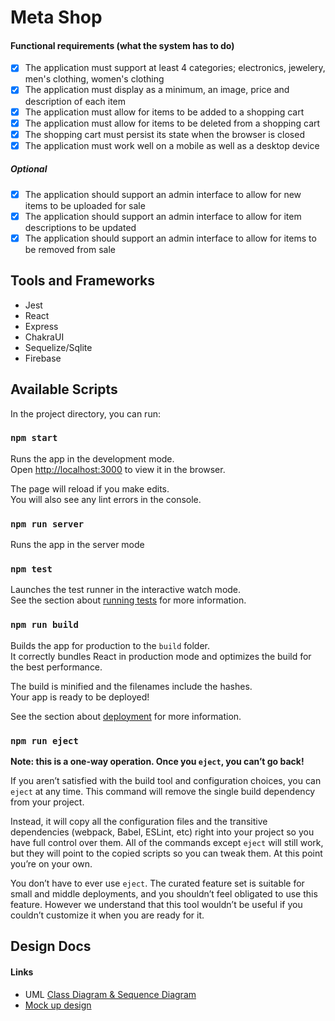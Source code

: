 # Meta Shop

#### Functional requirements (what the system has to do)

- [x] The application must support at least 4 categories; electronics, jewelery, men's clothing, women's clothing
- [x] The application must display as a minimum, an image, price and description of each item
- [x] The application must allow for items to be added to a shopping cart
- [x] The application must allow for items to be deleted from a shopping cart
- [x] The shopping cart must persist its state when the browser is closed
- [x] The application must work well on a mobile as well as a desktop device

##### Optional

- [x] The application should support an admin interface to allow for new items to be uploaded for sale
- [x] The application should support an admin interface to allow for item descriptions to be updated
- [x] The application should support an admin interface to allow for items to be removed from sale

## Tools and Frameworks

- Jest
- React
- Express
- ChakraUI
- Sequelize/Sqlite
- Firebase

## Available Scripts

In the project directory, you can run:

### `npm start`

Runs the app in the development mode.\
Open [http://localhost:3000](http://localhost:3000) to view it in the browser.

The page will reload if you make edits.\
You will also see any lint errors in the console.

### `npm run server`

Runs the app in the server mode

### `npm test`

Launches the test runner in the interactive watch mode.\
See the section about [running tests](https://facebook.github.io/create-react-app/docs/running-tests) for more information.

### `npm run build`

Builds the app for production to the `build` folder.\
It correctly bundles React in production mode and optimizes the build for the best performance.

The build is minified and the filenames include the hashes.\
Your app is ready to be deployed!

See the section about [deployment](https://facebook.github.io/create-react-app/docs/deployment) for more information.

### `npm run eject`

**Note: this is a one-way operation. Once you `eject`, you can’t go back!**

If you aren’t satisfied with the build tool and configuration choices, you can `eject` at any time. This command will remove the single build dependency from your project.

Instead, it will copy all the configuration files and the transitive dependencies (webpack, Babel, ESLint, etc) right into your project so you have full control over them. All of the commands except `eject` will still work, but they will point to the copied scripts so you can tweak them. At this point you’re on your own.

You don’t have to ever use `eject`. The curated feature set is suitable for small and middle deployments, and you shouldn’t feel obligated to use this feature. However we understand that this tool wouldn’t be useful if you couldn’t customize it when you are ready for it.

## Design Docs

#### Links

- UML [Class Diagram & Sequence Diagram](https://excalidraw.com/#json=aD1KB6lg6NxBzQdZiw_Ia,QUXezO4iCetE2_n7lEFHug)
- [Mock up design](https://design.penpot.app/#/workspace/14752740-53b9-11ec-ac6a-dfb9a7b9ff1b/2aa58af0-53b9-11ec-ac6a-dfb9a7b9ff1b?page-id=2aa58af1-53b9-11ec-ac6a-dfb9a7b9ff1b)
